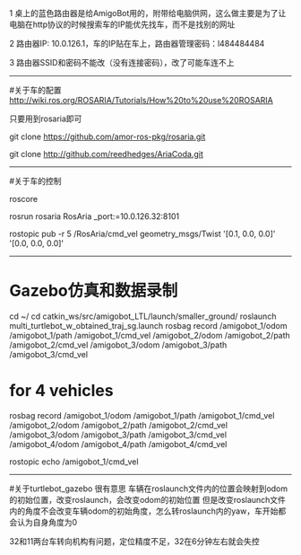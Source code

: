 1  桌上的蓝色路由器是给AmigoBot用的，附带给电脑供网，这么做主要是为了让电脑在http协议的时候搜索车的IP能优先找车，而不是找别的网址

2 路由器IP: 10.0.126.1，车的IP贴在车上，路由器管理密码：l484484484

3 路由器SSID和密码不能改（没有连接密码），改了可能车连不上

___________________
#关于车的配置
http://wiki.ros.org/ROSARIA/Tutorials/How%20to%20use%20ROSARIA

只要用到rosaria即可

git clone https://github.com/amor-ros-pkg/rosaria.git

git clone http://github.com/reedhedges/AriaCoda.git

__________________
#关于车的控制

roscore

rosrun rosaria RosAria _port:=10.0.126.32:8101

rostopic pub -r 5 /RosAria/cmd_vel geometry_msgs/Twist '[0.1, 0.0, 0.0]' '[0.0, 0.0, 0.0]'

__________________
# Gazebo仿真和数据录制
cd ~/
cd catkin_ws/src/amigobot_LTL/launch/smaller_ground/
roslaunch multi_turtlebot_w_obtained_traj_sg.launch
rosbag record /amigobot_1/odom /amigobot_1/path /amigobot_1/cmd_vel  /amigobot_2/odom /amigobot_2/path /amigobot_2/cmd_vel /amigobot_3/odom /amigobot_3/path /amigobot_3/cmd_vel

# for 4 vehicles
rosbag record /amigobot_1/odom /amigobot_1/path /amigobot_1/cmd_vel  /amigobot_2/odom /amigobot_2/path /amigobot_2/cmd_vel /amigobot_3/odom /amigobot_3/path /amigobot_3/cmd_vel /amigobot_4/odom /amigobot_4/path /amigobot_4/cmd_vel

rostopic echo /amigobot_1/cmd_vel 

__________________
#关于turtlebot_gazebo
很有意思
车辆在roslaunch文件内的位置会映射到odom的初始位置，改变roslaunch，会改变odom的初始位置
但是改变roslaunch文件内的角度不会改变车辆odom的初始角度，怎么转roslaunch内的yaw，车开始都会认为自身角度为0


32和11两台车转向机构有问题，定位精度不足，32在6分钟左右就会失控